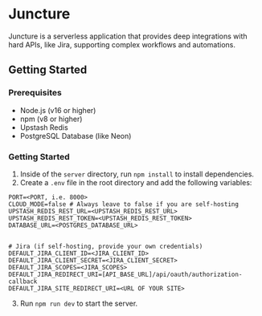 # Juncture

Juncture is a serverless application that provides deep integrations with hard APIs, like Jira, supporting complex workflows and automations.

## Getting Started

### Prerequisites

- Node.js (v16 or higher)
- npm (v8 or higher)
- Upstash Redis
- PostgreSQL Database (like Neon)

### Getting Started

1. Inside of the `server` directory, run `npm install` to install dependencies.
2. Create a `.env` file in the root directory and add the following variables:
```
PORT=<PORT, i.e. 8000>
CLOUD_MODE=false # Always leave to false if you are self-hosting
UPSTASH_REDIS_REST_URL=<UPSTASH_REDIS_REST_URL>
UPSTASH_REDIS_REST_TOKEN=<UPSTASH_REDIS_REST_TOKEN>
DATABASE_URL=<POSTGRES_DATABASE_URL>


# Jira (if self-hosting, provide your own credentials)
DEFAULT_JIRA_CLIENT_ID=<JIRA_CLIENT_ID>
DEFAULT_JIRA_CLIENT_SECRET=<JIRA_CLIENT_SECRET>
DEFAULT_JIRA_SCOPES=<JIRA_SCOPES>
DEFAULT_JIRA_REDIRECT_URI=[API_BASE_URL]/api/oauth/authorization-callback
DEFAULT_JIRA_SITE_REDIRECT_URI=<URL OF YOUR SITE>
```
3. Run `npm run dev` to start the server.